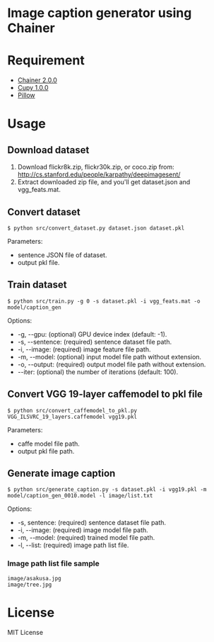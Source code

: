 # Image caption generator using Chainer

# Requirement

* [Chainer 2.0.0](http://chainer.org/)
* [Cupy 1.0.0](http://docs.cupy.chainer.org/en/stable/)
* [Pillow](https://pypi.python.org/pypi/Pillow/)

# Usage

## Download dataset

1. Download flickr8k.zip, flickr30k.zip, or coco.zip from:
http://cs.stanford.edu/people/karpathy/deepimagesent/
1. Extract downloaded zip file, and you'll get dataset.json and vgg_feats.mat.

## Convert dataset

```
$ python src/convert_dataset.py dataset.json dataset.pkl
```

Parameters:
* sentence JSON file of dataset.
* output pkl file.

## Train dataset

```
$ python src/train.py -g 0 -s dataset.pkl -i vgg_feats.mat -o model/caption_gen
```

Options:
* -g, --gpu: (optional) GPU device index (default: -1).
* -s, --sentence: (required) sentence dataset file path.
* -i, --image: (required) image feature file path.
* -m, --model: (optional) input model file path without extension.
* -o, --output: (required) output model file path without extension.
* --iter: (optional) the number of iterations (default: 100).

## Convert VGG 19-layer caffemodel to pkl file

```
$ python src/convert_caffemodel_to_pkl.py VGG_ILSVRC_19_layers.caffemodel vgg19.pkl
```

Parameters:
* caffe model file path.
* output pkl file path.

## Generate image caption

```
$ python src/generate_caption.py -s dataset.pkl -i vgg19.pkl -m model/caption_gen_0010.model -l image/list.txt
```

Options:
* -s, sentence: (required) sentence dataset file path.
* -i, --image: (required) image model file path.
* -m, --model: (required) trained model file path.
* -l, --list: (required) image path list file.

### Image path list file sample

```
image/asakusa.jpg
image/tree.jpg
```

# License

MIT License
